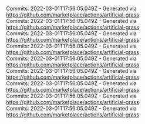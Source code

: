 Commits: 2022-03-01T17:56:05.049Z - Generated via https://github.com/marketplace/actions/artificial-grass
<br>
Commits: 2022-03-01T17:56:05.049Z - Generated via https://github.com/marketplace/actions/artificial-grass
<br>
Commits: 2022-03-01T17:56:05.049Z - Generated via https://github.com/marketplace/actions/artificial-grass
<br>
Commits: 2022-03-01T17:56:05.049Z - Generated via https://github.com/marketplace/actions/artificial-grass
<br>
Commits: 2022-03-01T17:56:05.049Z - Generated via https://github.com/marketplace/actions/artificial-grass
<br>
Commits: 2022-03-01T17:56:05.049Z - Generated via https://github.com/marketplace/actions/artificial-grass
<br>
Commits: 2022-03-01T17:56:05.049Z - Generated via https://github.com/marketplace/actions/artificial-grass
<br>
Commits: 2022-03-01T17:56:05.049Z - Generated via https://github.com/marketplace/actions/artificial-grass
<br>
Commits: 2022-03-01T17:56:05.049Z - Generated via https://github.com/marketplace/actions/artificial-grass
<br>
